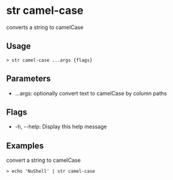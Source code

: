 # str camel-case
converts a string to camelCase

## Usage
```shell
> str camel-case ...args {flags} 
 ```

## Parameters
* ...args: optionally convert text to camelCase by column paths

## Flags
* -h, --help: Display this help message

## Examples
  convert a string to camelCase
```shell
> echo 'NuShell' | str camel-case
 ```

